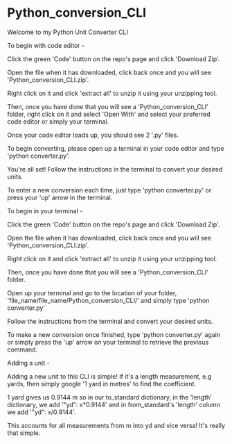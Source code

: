 # Python_conversion_CLI
Welcome to my Python Unit Converter CLI

To begin with code editor - 

Click the green 'Code' button on the repo's page and click 'Download Zip'.


Open the file when it has downloaded, click back once and you will see 'Python_conversion_CLI.zip'.


Right click on it and click 'extract all' to unzip it using your unzipping tool.


Then, once you have done that you will see a 'Python_conversion_CLI' folder, right click on it and select 'Open With' and select your preferred code editor or simply your terminal. 


Once your code editor loads up, you should see 2 '.py' files.


To begin converting, please open up a terminal in your code editor and type 'python converter.py'.


You're all set! Follow the instructions in the terminal to convert your desired units.


To enter a new conversion each time, just type 'python converter.py' or press your 'up' arrow in the terminal.





To begin in your terminal -



Click the green 'Code' button on the repo's page and click 'Download Zip'.


Open the file when it has downloaded, click back once and you will see 'Python_conversion_CLI.zip'.


Right click on it and click 'extract all' to unzip it using your unzipping tool.


Then, once you have done that you will see a 'Python_conversion_CLI' folder.


Open up your terminal and go to the location of your folder, 'file_name/file_name/Python_conversion_CLI/' and simply type 'python converter.py'


Follow the instructions from the terminal and convert your desired units.


To make a new conversion once finished, type 'python converter.py' again or simply press the 'up' arrow on your terminal to retrieve the previous command.



Adding a unit - 



Adding a new unit to this CLI is simple! If it's a length measurement, e.g yards, then simply google '1 yard in metres' to find the coefficient.


1 yard gives us 0.9144 m so in our to_standard dictionary, in the 'length' dictionary, we add '"yd": x*0.9144' and in from_standard's 'length' column we add '"yd": x/0.9144'.


This accounts for all measurements from m into yd and vice versa! It's really that simple. 
